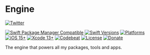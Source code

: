 # Engine

[![Twitter](https://img.shields.io/twitter/follow/blackjacxxx?label=%40Blackjacxxx)](https://twitter.com/blackjacx)
<!-- [![Test](https://github.com/Blackjacx/Engine/actions/workflows/test.yml/badge.svg)](https://github.com/Blackjacx/Engine/actions/workflows/test.yml) -->
[![Swift Package Manager Compatible](https://img.shields.io/badge/SPM-compatible-brightgreen.svg)](https://swift.org/package-manager/)
[![Swift Versions](https://img.shields.io/endpoint?url=https%3A%2F%2Fswiftpackageindex.com%2Fapi%2Fpackages%2FBlackjacx%2FEngine%2Fbadge%3Ftype%3Dswift-versions)](https://swiftpackageindex.com/Blackjacx/Engine)
[![Platforms](https://img.shields.io/endpoint?url=https%3A%2F%2Fswiftpackageindex.com%2Fapi%2Fpackages%2FBlackjacx%2FEngine%2Fbadge%3Ftype%3Dplatforms)](https://swiftpackageindex.com/Blackjacx/Engine)
[![iOS 15+](https://img.shields.io/badge/iOS-15.0%2B-blue.svg)](https://developer.apple.com/download/)
[![Xcode 13+](https://img.shields.io/badge/Xcode-13%2B-blue.svg)](https://developer.apple.com/download/)
[![Codebeat](https://codebeat.co/badges/c74826a3-8f8b-41da-8daf-2bdfecc2163e)](https://codebeat.co/projects/github-com-blackjacx-source-develop)
[![License](https://img.shields.io/github/license/blackjacx/engine.svg)](https://github.com/blackjacx/engine/blob/master/LICENSE)
[![Donate](https://img.shields.io/badge/Donate-PayPal-blue.svg)](https://www.paypal.me/STHEROLD)

The engine that powers all my packages, tools and apps.
